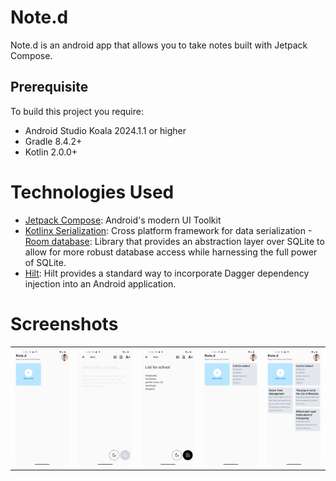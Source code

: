 # Note.d

Note.d is an android app that allows you to take notes built
with Jetpack Compose.

## Prerequisite

To build this project you require:

- Android Studio Koala 2024.1.1 or higher
- Gradle 8.4.2+
- Kotlin 2.0.0+

# Technologies Used

- [Jetpack Compose](https://developer.android.com/develop/ui/compose): Android's modern UI Toolkit
- [Kotlinx Serialization](https://kotlinlang.org/docs/serialization.html): Cross platform framework
  for data serialization
-[Room database](): Library that provides an abstraction layer over SQLite to allow for more robust database access while harnessing the full power of SQLite.
- [Hilt](https://dagger.dev/hilt/): Hilt provides a standard way to incorporate Dagger dependency injection into an Android application.
# Screenshots

<table>
  <tr>
    <td>
      <img src="screenshots/Screenshot_20240727_164434.png"  width="250" alt="screenshot1">
    </td>
    <td>
      <img src="screenshots/Screenshot_20240727_164506.png"  width="250" alt="screenshot2">
    </td>
    <td>
      <img src="screenshots/Screenshot_20240727_165106.png"  width="250" alt="screenshot3">
    </td>
    <td>
      <img src="screenshots/Screenshot_20240727_165126.png"  width="250" alt="screenshot4">
    </td>
    <td>
      <img src="screenshots/Screenshot_20240727_171157.png"  width="250" alt="screenshot5">
    </td>
  </tr>
</table>
